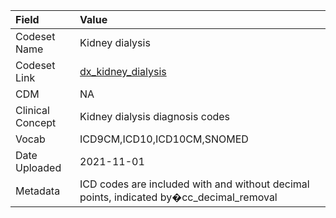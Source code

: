 |Field            |Value                                                                                   |
|:----------------|:---------------------------------------------------------------------------------------|
|Codeset Name     |Kidney dialysis                                                                         |
|Codeset Link     |[dx_kidney_dialysis](https://github.com/PEDSnet/Variable-Dictionary/blob/main/condition/dx_kidney_dialysis.csv)|
|CDM              |NA                                                                                      |
|Clinical Concept |Kidney dialysis diagnosis codes                                                         |
|Vocab            |ICD9CM,ICD10,ICD10CM,SNOMED                                                             |
|Date Uploaded    |2021-11-01                                                                              |
|Metadata         |ICD codes are included with and without decimal points, indicated by�cc_decimal_removal |
